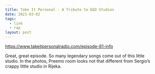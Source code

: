 ```yaml
---
title: Take It Personal - A Tribute to D&D Studios
date: 2021-03-02
tags:
  - link
  - rap
layout: post
---
```


https://www.takeitpersonalradio.com/episode-81-info

Great, great episode. So many legendary songs come out of this little studio. In the photos, Preemo room looks not that different from Sergio’s crappy little studio in Rijeka.
